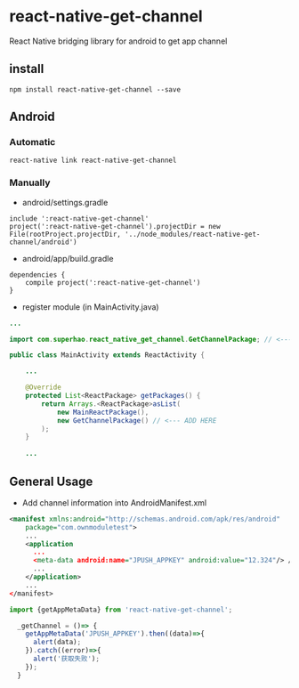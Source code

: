 # react-native-get-channel
React Native bridging library for android to get app channel

## install

```
npm install react-native-get-channel --save
```

## Android

### Automatic

```
react-native link react-native-get-channel
```

### Manually

* android/settings.gradle

```
include ':react-native-get-channel'
project(':react-native-get-channel').projectDir = new File(rootProject.projectDir, '../node_modules/react-native-get-channel/android')
```

* android/app/build.gradle

```
dependencies {
    compile project(':react-native-get-channel')
}
```

* register module (in MainActivity.java)

```java
...

import com.superhao.react_native_get_channel.GetChannelPackage; // <--- IMPORT

public class MainActivity extends ReactActivity {

    ...

    @Override
    protected List<ReactPackage> getPackages() {
        return Arrays.<ReactPackage>asList(
            new MainReactPackage(),
            new GetChannelPackage() // <--- ADD HERE
        );
    }
    
    ...

```

## General Usage

* Add channel information into AndroidManifest.xml
```xml
<manifest xmlns:android="http://schemas.android.com/apk/res/android"
    package="com.ownmoduletest">
    ...
    <application
      ...
      <meta-data android:name="JPUSH_APPKEY" android:value="12.324"/> // <--- ADD HERE
      ...
    </application>
    ...
</manifest>

```

```javascript
import {getAppMetaData} from 'react-native-get-channel';
```

```javascript
  _getChannel = ()=> {
    getAppMetaData('JPUSH_APPKEY').then((data)=>{
      alert(data);
    }).catch((error)=>{
      alert('获取失败');
    });
  }

```
